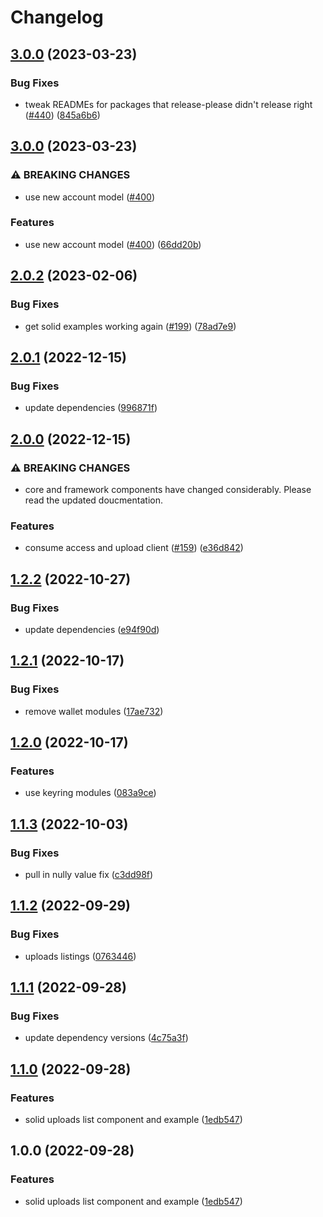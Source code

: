# Changelog

## [3.0.0](https://github.com/web3-storage/w3ui/compare/solid-uploads-list-v3.0.0...solid-uploads-list-v3.0.0) (2023-03-23)


### Bug Fixes

* tweak READMEs for packages that release-please didn't release right ([#440](https://github.com/web3-storage/w3ui/issues/440)) ([845a6b6](https://github.com/web3-storage/w3ui/commit/845a6b644dbec6bf65ff09e751da7b7f01c8cf1e))

## [3.0.0](https://github.com/web3-storage/w3ui/compare/solid-uploads-list-v2.0.2...solid-uploads-list-v3.0.0) (2023-03-23)


### ⚠ BREAKING CHANGES

* use new account model ([#400](https://github.com/web3-storage/w3ui/issues/400))

### Features

* use new account model ([#400](https://github.com/web3-storage/w3ui/issues/400)) ([66dd20b](https://github.com/web3-storage/w3ui/commit/66dd20b3a95fc496da1aeb40342c8f691d147c7e))

## [2.0.2](https://github.com/web3-storage/w3ui/compare/solid-uploads-list-v2.0.1...solid-uploads-list-v2.0.2) (2023-02-06)


### Bug Fixes

* get solid examples working again ([#199](https://github.com/web3-storage/w3ui/issues/199)) ([78ad7e9](https://github.com/web3-storage/w3ui/commit/78ad7e91dd83eff4e62f09100ef75b1c97671e3f))

## [2.0.1](https://github.com/web3-storage/w3ui/compare/solid-uploads-list-v2.0.0...solid-uploads-list-v2.0.1) (2022-12-15)


### Bug Fixes

* update dependencies ([996871f](https://github.com/web3-storage/w3ui/commit/996871fc433659a56100e529a969fbb9c054e103))

## [2.0.0](https://github.com/web3-storage/w3ui/compare/solid-uploads-list-v1.2.2...solid-uploads-list-v2.0.0) (2022-12-15)


### ⚠ BREAKING CHANGES

* core and framework components have changed considerably. Please read the updated doucmentation.

### Features

* consume access and upload client ([#159](https://github.com/web3-storage/w3ui/issues/159)) ([e36d842](https://github.com/web3-storage/w3ui/commit/e36d842b1695032355ab29646c3dce6a33880517))

## [1.2.2](https://github.com/web3-storage/w3ui/compare/solid-uploads-list-v1.2.1...solid-uploads-list-v1.2.2) (2022-10-27)


### Bug Fixes

* update dependencies ([e94f90d](https://github.com/web3-storage/w3ui/commit/e94f90d08e575f16ca4a91c6032bc3af6a613fcf))

## [1.2.1](https://github.com/web3-storage/w3ui/compare/solid-uploads-list-v1.2.0...solid-uploads-list-v1.2.1) (2022-10-17)


### Bug Fixes

* remove wallet modules ([17ae732](https://github.com/web3-storage/w3ui/commit/17ae7326b08b0129a64de4235d795a808e750514))

## [1.2.0](https://github.com/web3-storage/w3ui/compare/solid-uploads-list-v1.1.3...solid-uploads-list-v1.2.0) (2022-10-17)


### Features

* use keyring modules ([083a9ce](https://github.com/web3-storage/w3ui/commit/083a9ce3c64b91cb3017308bdf71f046ec93bce0))

## [1.1.3](https://github.com/web3-storage/w3ui/compare/solid-uploads-list-v1.1.2...solid-uploads-list-v1.1.3) (2022-10-03)


### Bug Fixes

* pull in nully value fix ([c3dd98f](https://github.com/web3-storage/w3ui/commit/c3dd98f860d63f9c653c4c2ca17d10e027c58a0a))

## [1.1.2](https://github.com/web3-storage/w3ui/compare/solid-uploads-list-v1.1.1...solid-uploads-list-v1.1.2) (2022-09-29)


### Bug Fixes

* uploads listings ([0763446](https://github.com/web3-storage/w3ui/commit/0763446f1d6d70b1c3adef8221b35396b133c01e))

## [1.1.1](https://github.com/web3-storage/w3ui/compare/solid-uploads-list-v1.1.0...solid-uploads-list-v1.1.1) (2022-09-28)


### Bug Fixes

* update dependency versions ([4c75a3f](https://github.com/web3-storage/w3ui/commit/4c75a3fc277f47fc7f9856df78e65b2284a02e80))

## [1.1.0](https://github.com/web3-storage/w3ui/compare/solid-uploads-list-v1.0.0...solid-uploads-list-v1.1.0) (2022-09-28)


### Features

* solid uploads list component and example ([1edb547](https://github.com/web3-storage/w3ui/commit/1edb547647191d0cf41bf2a4a44821d45d8543e0))

## 1.0.0 (2022-09-28)


### Features

* solid uploads list component and example ([1edb547](https://github.com/web3-storage/w3ui/commit/1edb547647191d0cf41bf2a4a44821d45d8543e0))
